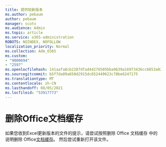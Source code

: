 ```yaml
---
title: 提供较新版本
ms.author: pebaum
author: pebaum
manager: scotv
ms.audience: Admin
ms.topic: article
ms.service: o365-administration
ROBOTS: NOINDEX, NOFOLLOW
localization_priority: Normal
ms.collection: Adm_O365
ms.custom:
- "9000694"
- "2597"
ms.openlocfilehash: 141aafa8cb2287dfad44276505bba9639a16973436cc6853a026f9cc5ee44863
ms.sourcegitcommit: b5f7da89a650d2915dc652449623c78be6247175
ms.translationtype: MT
ms.contentlocale: zh-CN
ms.lasthandoff: 08/05/2021
ms.locfileid: "53917773"
---
```

# <a name="delete-the-office-document-cache"></a>删除Office文档缓存

如果您收到Excel更新版本的文件的提示，请尝试按照删除 Office 文档缓存 中的说明删除 Office[文档缓存](https://support.office.com/article/b1d3765e-d71b-4bb8-99ca-acd22c42995d)。 然后尝试重新打开该文件。
